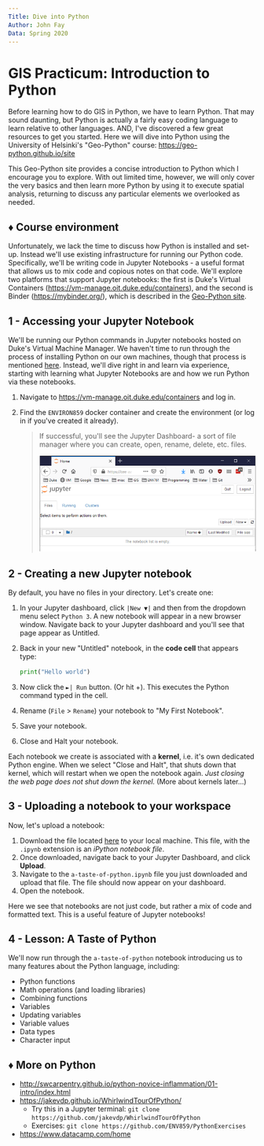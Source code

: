 ```yaml
---
Title: Dive into Python
Author: John Fay
Data: Spring 2020
---
```


# GIS Practicum: Introduction to Python

Before learning how to do GIS in Python, we have to learn Python. That may sound daunting, but Python is actually a fairly easy coding language to learn relative to other languages. AND, I've discovered a few great resources to get you started. Here we will dive into Python using the University of Helsinki's "Geo-Python" course: https://geo-python.github.io/site

This Geo-Python site provides a concise introduction to Python which I encourage you to explore. With out limited time, however, we will only cover the very basics and then learn more Python by using it to execute spatial analysis, returning to discuss any particular elements we overlooked as needed. 



## ♦ Course environment

Unfortunately, we lack the time to discuss how Python is installed and set-up. Instead we'll use existing infrastructure for running our Python code. Specifically, we'll be writing code in Jupyter Notebooks - a useful format that allows us to mix code and copious notes on that code. We'll explore two platforms that support Jupyter notebooks: the first is Duke's Virtual Containers  (https://vm-manage.oit.duke.edu/containers), and the second is  Binder (https://mybinder.org/), which is described in the [Geo-Python site](https://geo-python.github.io/site/lessons/L1/course-environment-components.html#binder). 



## 1 - Accessing your Jupyter Notebook

We'll be running our Python commands in Jupyter notebooks hosted on Duke's Virtual Machine Manager. We haven't time to run through the process of installing Python on our own machines, though that process is mentioned [here](hhttps://geo-python.github.io/site/course-info/installing-anacondas.html). Instead, we'll dive right in and learn via experience, starting with learning what Jupyter Notebooks are and how we run Python via these notebooks. 

1. Navigate to https://vm-manage.oit.duke.edu/containers and log in.

2. Find the `ENVIRON859` docker container and create the environment (or log in if you've created it already).

   > If successful, you'll see the Jupyter Dashboard- a sort of file manager where you can create, open, rename, delete, etc. files. 
   >
   > <img src="./media/Jupyter_dashboard.png" alt="Jupyter dashboard" style="zoom:67%;" />



## 2 - Creating a new Jupyter notebook

By default, you have no files in your directory. Let's create one:

1. In your Jupyter dashboard, click `|New ▼|` and then from the dropdown menu select `Python 3`. A new notebook will appear in a new browser window. Navigate back to your Jupyter dashboard and you'll see that page appear as Untitled.

2. Back in your new "Untitled" notebook, in the **code cell** that appears type:

   ```python
   print("Hello world")
   ```

3. Now click the `►| Run` button. (Or hit <ctrl>+<enter>). This executes the Python command typed in the cell. 

4. Rename (`File` > `Rename`) your notebook to "My First Notebook". 

5. Save your notebook.

6. Close and Halt your notebook. 

Each notebook we create is associated with a **kernel**, i.e. it's own dedicated Python engine. When we select "Close and Halt", that shuts down that kernel, which will restart when we open the notebook again. *Just closing the web page does not shut down the kernel.* (More about kernels later...)



## 3 - Uploading a notebook to your workspace

Now, let's upload a notebook:

1. Download the file located [here](https://johnpfay.github.io/EnergyPracticum2020/Materials/a-taste-of-python.ipynb) to your local machine. This file, with the `.ipynb` extension is an *iPython notebook file*. 
2. Once downloaded, navigate back to your Jupyter Dashboard, and click **Upload**.
3. Navigate to the `a-taste-of-python.ipynb` file you just downloaded and upload that file. The file should now appear on your dashboard.
4. Open the notebook. 

Here we see that notebooks are not just code, but rather a mix of code and formatted text. This is a useful feature of Jupyter notebooks!



## 4 - Lesson: A Taste of Python

We'll now run through the `a-taste-of-python` notebook introducing us to many features about the Python language, including:

* Python functions
* Math operations (and loading libraries)
* Combining functions
* Variables
* Updating variables
* Variable values
* Data types
* Character input



## ♦ More on Python

* http://swcarpentry.github.io/python-novice-inflammation/01-intro/index.html
* https://jakevdp.github.io/WhirlwindTourOfPython/
  * Try this in a Jupyter terminal: `git clone https://github.com/jakevdp/WhirlwindTourOfPython`
  * Exercises: `git clone https://github.com/ENV859/PythonExercises`
* https://www.datacamp.com/home
